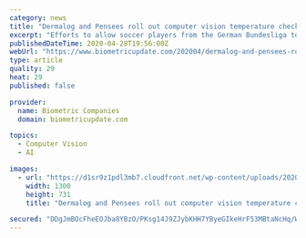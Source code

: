 ```yaml
---
category: news
title: "Dermalog and Pensees roll out computer vision temperature check systems for access control"
excerpt: "Efforts to allow soccer players from the German Bundesliga to train while observing safe health practices are being supported by automated temperature checks by Dermalog technology. Five of"
publishedDateTime: 2020-04-28T19:56:00Z
webUrl: "https://www.biometricupdate.com/202004/dermalog-and-pensees-roll-out-computer-vision-temperature-check-systems-for-access-control"
type: article
quality: 29
heat: 29
published: false

provider:
  name: Biometric Companies
  domain: biometricupdate.com

topics:
  - Computer Vision
  - AI

images:
  - url: "https://d1sr9z1pdl3mb7.cloudfront.net/wp-content/uploads/2020/04/02154715/biometrics-based-fever-screening-to-increase-public-safety.png"
    width: 1300
    height: 731
    title: "Dermalog and Pensees roll out computer vision temperature check systems for access control"

secured: "DDgJmBOcFheEOJba8YBzO/PKsg14J9ZJybKHH7YByeGIkeHrF53MBtaNcHq/Wc6vjkkWsZGW2N5ZDYlGRmC9tJVFSFSFlqlvulvyL9cWHEhytuJ5ttcy+D/uwh/fsSXjpIp0gVXCscz6fXamEJ35RaLqz4UhLMbGegWCI8+FT8LI5tgZ9M4v7XheVqzFKZMZ+ew1k9GqWnHXaQHtgCrqLOmdmiFipF+AknswUW0QAOF2yfzYNIAeVMK/+O68xT3h41gGR+cKUzLQ98TKTguQ4VkvULX7D2eHTwAn4G9YrMa+DY9ta+HKNlG3hWP7FDJT5R0YNqiKt59UCI+1dBFeN/uLa8RWkwOlFkNa+BoVjYbwS9frwjF4z2r5sCx208PfJTIP/fdfOdB9ubNG/lPIcywBL51uhDn0dS+3FZtgiwN1yBdsHU1OHbQsjGZ9u2rjGtyMWNbrOdvjxBSTiZq17FkrIjeWZ3DD/WiGDXRTeNs=;n+ZyJTK6dXRxmnweC4LcpQ=="
---
```


